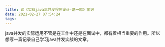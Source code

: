 ```yaml
---
title: 读《实战java高并发程序设计-葛一鸣》笔记
date: 2021-02-27 07:54:24
tags:
---
```


java并发的实际运用不管是在工作中还是在面试中，都有着相当重要的作用。所以想写一篇记录自己学习java并发实战的文章。

<!-- more -->

